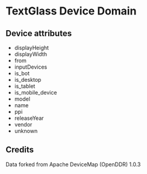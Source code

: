 TextGlass Device Domain
=======================

Device attributes
-----------------

 * displayHeight
 * displayWidth
 * from
 * inputDevices
 * is_bot
 * is_desktop
 * is_tablet
 * is_mobile_device
 * model
 * name
 * ppi
 * releaseYear
 * vendor
 * unknown

Credits
-------

Data forked from Apache DeviceMap (OpenDDR) 1.0.3
